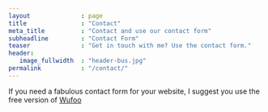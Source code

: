 ```yaml
---
layout              : page
title               : "Contact"
meta_title          : "Contact and use our contact form"
subheadline         : "Contact Form"
teaser              : "Get in touch with me? Use the contact form."
header:
   image_fullwidth  : "header-bus.jpg"
permalink           : "/contact/"
---
```

If you need a fabulous contact form for your website, I suggest you use the free version of [Wufoo](http://www.wufoo.com/)